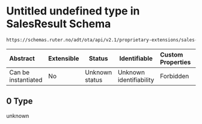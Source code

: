 # Untitled undefined type in SalesResult Schema

```txt
https://schemas.ruter.no/adt/ota/api/v2.1/proprietary-extensions/sales-result.json#/examples/1/tickets/0
```




| Abstract            | Extensible | Status         | Identifiable            | Custom Properties | Additional Properties | Access Restrictions | Defined In                                                                                          |
| :------------------ | ---------- | -------------- | ----------------------- | :---------------- | --------------------- | ------------------- | --------------------------------------------------------------------------------------------------- |
| Can be instantiated | No         | Unknown status | Unknown identifiability | Forbidden         | Allowed               | none                | [sales-result.json\*](../../schema/proprietary-extensions/sales-result.json "open original schema") |

## 0 Type

unknown

